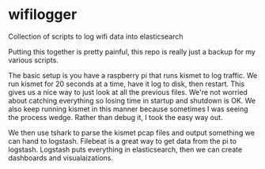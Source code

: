 # wifilogger
Collection of scripts to log wifi data into elasticsearch

Putting this together is pretty painful, this repo is really just a backup
for my various scripts.

The basic setup is you have a raspberry pi that runs kismet to log traffic.
We run kismet for 20 seconds at a time, have it log to disk, then restart.
This gives us a nice way to just look at all the previous files. We're not
worried about catching everything so losing time in startup and shutdown is
OK. We also keep running kismet in this manner because sometimes I was
seeing the process wedge. Rather than debug it, I took the easy way out.

We then use tshark to parse the kismet pcap files and output something we
can hand to logstash. Filebeat is a great way to get data from the pi to
logstash. Logstash puts everything in elasticsearch, then we can create
dashboards and visualaizations.
